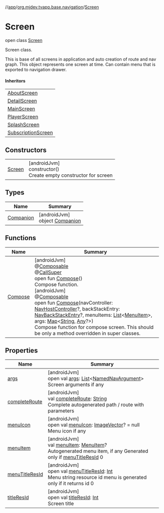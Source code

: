 //[app](../../../index.md)/[org.mjdev.tvapp.base.navigation](../index.md)/[Screen](index.md)

# Screen

open class [Screen](index.md)

Screen class.

This is base of all screens in application and auto creation of route and nav graph. This object represents one screen at time. Can contain menu that is exported to navigation drawer.

#### Inheritors

| |
|---|
| [AboutScreen](../../org.mjdev.tvapp.ui.screens/-about-screen/index.md) |
| [DetailScreen](../../org.mjdev.tvapp.ui.screens/-detail-screen/index.md) |
| [MainScreen](../../org.mjdev.tvapp.ui.screens/-main-screen/index.md) |
| [PlayerScreen](../../org.mjdev.tvapp.ui.screens/-player-screen/index.md) |
| [SplashScreen](../../org.mjdev.tvapp.ui.screens/-splash-screen/index.md) |
| [SubscriptionScreen](../../org.mjdev.tvapp.ui.screens/-subscription-screen/index.md) |

## Constructors

| | |
|---|---|
| [Screen](-screen.md) | [androidJvm]<br>constructor()<br>Create empty constructor for screen |

## Types

| Name | Summary |
|---|---|
| [Companion](-companion/index.md) | [androidJvm]<br>object [Companion](-companion/index.md) |

## Functions

| Name | Summary |
|---|---|
| [Compose](-compose.md) | [androidJvm]<br>@[Composable](https://developer.android.com/reference/kotlin/androidx/compose/runtime/Composable.html)<br>@[CallSuper](https://developer.android.com/reference/kotlin/androidx/annotation/CallSuper.html)<br>open fun [Compose](-compose.md)()<br>Compose function.<br>[androidJvm]<br>@[Composable](https://developer.android.com/reference/kotlin/androidx/compose/runtime/Composable.html)<br>open fun [Compose](-compose.md)(navController: [NavHostController](https://developer.android.com/reference/kotlin/androidx/navigation/NavHostController.html)?, backStackEntry: [NavBackStackEntry](https://developer.android.com/reference/kotlin/androidx/navigation/NavBackStackEntry.html)?, menuItems: [List](https://kotlinlang.org/api/latest/jvm/stdlib/kotlin.collections/-list/index.html)&lt;[MenuItem](../-menu-item/index.md)&gt;, args: [Map](https://kotlinlang.org/api/latest/jvm/stdlib/kotlin.collections/-map/index.html)&lt;[String](https://kotlinlang.org/api/latest/jvm/stdlib/kotlin/-string/index.html), [Any](https://kotlinlang.org/api/latest/jvm/stdlib/kotlin/-any/index.html)?&gt;)<br>Compose function for compose screen. This should be only a method overridden in super classes. |

## Properties

| Name | Summary |
|---|---|
| [args](args.md) | [androidJvm]<br>open val [args](args.md): [List](https://kotlinlang.org/api/latest/jvm/stdlib/kotlin.collections/-list/index.html)&lt;[NamedNavArgument](https://developer.android.com/reference/kotlin/androidx/navigation/NamedNavArgument.html)&gt;<br>Screen arguments if any |
| [completeRoute](complete-route.md) | [androidJvm]<br>val [completeRoute](complete-route.md): [String](https://kotlinlang.org/api/latest/jvm/stdlib/kotlin/-string/index.html)<br>Complete autogenerated path / route with parameters |
| [menuIcon](menu-icon.md) | [androidJvm]<br>open val [menuIcon](menu-icon.md): [ImageVector](https://developer.android.com/reference/kotlin/androidx/compose/ui/graphics/vector/ImageVector.html)? = null<br>Menu icon if any |
| [menuItem](menu-item.md) | [androidJvm]<br>val [menuItem](menu-item.md): [MenuItem](../-menu-item/index.md)?<br>Autogenerated menu item, if any Generated only if [menuTitleResId](menu-title-res-id.md) 0 |
| [menuTitleResId](menu-title-res-id.md) | [androidJvm]<br>open val [menuTitleResId](menu-title-res-id.md): [Int](https://kotlinlang.org/api/latest/jvm/stdlib/kotlin/-int/index.html)<br>Menu string resource id menu is generated only if it returns id 0 |
| [titleResId](title-res-id.md) | [androidJvm]<br>open val [titleResId](title-res-id.md): [Int](https://kotlinlang.org/api/latest/jvm/stdlib/kotlin/-int/index.html)<br>Screen title |
